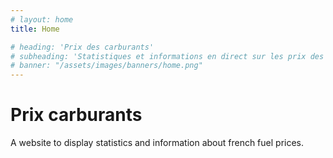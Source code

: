 ```yaml
---
# layout: home
title: Home

# heading: 'Prix des carburants'
# subheading: 'Statistiques et informations en direct sur les prix des carburants français'
# banner: "/assets/images/banners/home.png"
---
```


# Prix carburants

A website to display statistics and information about french fuel prices.
